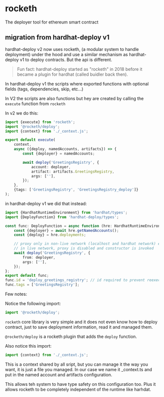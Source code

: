# rocketh

The deployer tool for ethereum smart contract

## migration from hardhat-deploy v1

hardhat-deploy v2 now uses rocketh, (a modular system to handle deployment) under the hood and use a similar mechanism as hardhat-deploy v1 to deploy contracts. But the api is different.

> Fun fact: hardhat-deploy started as "rocketh" in 2018 before it became a plugin for hardhat (called buidler back then).

In hardhat-deploy v1 the scripts where exported functions with optional fields (tags, dependencies, skip, etc...)

In V2 the scripts are also functions but hey are created by calling the `execute` function from `rocketh`

In v2 we do this:

```typescript
import {execute} from 'rocketh';
import '@rocketh/deploy';
import {context} from './_context.js';

export default execute(
	context,
	async ({deploy, namedAccounts, artifacts}) => {
		const {deployer} = namedAccounts;

		await deploy('GreetingsRegistry', {
			account: deployer,
			artifact: artifacts.GreetingsRegistry,
			args: [''],
		});
	},
	{tags: ['GreetingsRegistry', 'GreetingsRegistry_deploy']}
);
```

in hardhat-deploy v1 we did that instead:

```typescript
import {HardhatRuntimeEnvironment} from 'hardhat/types';
import {DeployFunction} from 'hardhat-deploy/types';

const func: DeployFunction = async function (hre: HardhatRuntimeEnvironment) {
	const {deployer} = await hre.getNamedAccounts();
	const {deploy} = hre.deployments;

	// proxy only in non-live network (localhost and hardhat network) enabling HCR (Hot Contract Replacement)
	// in live network, proxy is disabled and constructor is invoked
	await deploy('GreetingsRegistry', {
		from: deployer,
		args: [''],
	});
};
export default func;
func.id = 'deploy_greetings_registry'; // id required to prevent reexecution
func.tags = ['GreetingsRegistry'];
```

Few notes:

Notice the following import:

```typescript
import '@rocketh/deploy';
```

`rocketh` core library is very simple and it does not even know how to deploy contract, just to save deployment information, read it and managed them.

`@rocketh/deploy` is a rocketh plugin that adds the `deploy` function.

Also notice this import:

```typescript
import {context} from './_context.js';
```

This is a context shared by all sript, but you can manage it the way you want, it is just a file you managed. In our case we name it \_context.ts and put in the named account and artifacts configuration.

This allows teh system to have type safety on this configuration too. Plus it allows rocketh to be completely independent of the runtime like harhdat.
